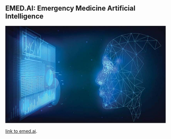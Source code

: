 ## EMED.AI: Emergency Medicine Artificial Intelligence

![Image of ai logo](images/Evolving-Relationship-Between-Artificial-Intelligence-and-Big-Data-825x500.jpg)

[link to emed.ai](https://emed.ai).
